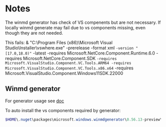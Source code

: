 # Notes
The winmd generator has check of VS compenents but are not necessary. 
If locally winmd generate may fail due to vs components missing, even though they are not needed.

This fails:
& "C:\Program Files (x86)\Microsoft Visual Studio\Installer\vswhere.exe" -prerelease -format xml `
-version "[17.0,18.0)" `
-latest -requires Microsoft.NetCore.Component.Runtime.6.0 -requires Microsoft.NetCore.Component.SDK `
-requires Microsoft.VisualStudio.Component.VC.Tools.ARM64 -requires Microsoft.VisualStudio.Component.VC.Tools.x86.x64 `
-requires Microsoft.VisualStudio.Component.Windows11SDK.22000

## Winmd generator
For generator usage see [doc](https://github.com/microsoft/win32metadata/blob/main/CONTRIBUTING.md)

To auto install the vs components required by generator:
```ps1
$HOME\.nuget\packages\microsoft.windows.winmdgenerator\0.56.13-preview\scripts\Install-VS.ps1
```
